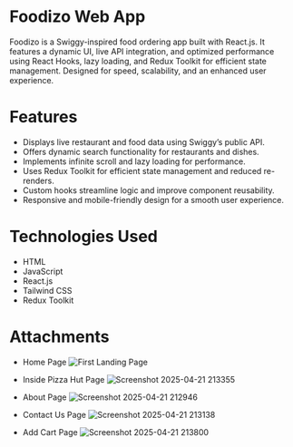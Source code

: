 # Foodizo Web App
Foodizo is a Swiggy-inspired food ordering app built with React.js. It features a dynamic UI, live API integration, and optimized performance using React Hooks, lazy loading, and Redux Toolkit for efficient state management. Designed for speed, scalability, and an enhanced user experience.

# Features
* Displays live restaurant and food data using Swiggy’s public API.
* Offers dynamic search functionality for restaurants and dishes.
* Implements infinite scroll and lazy loading for performance.
* Uses Redux Toolkit for efficient state management and reduced re-renders.
* Custom hooks streamline logic and improve component reusability.
* Responsive and mobile-friendly design for a smooth user experience.


# Technologies Used
* HTML 
* JavaScript
* React.js
* Tailwind CSS
* Redux Toolkit

# Attachments
* Home Page
 ![First Landing Page](https://github.com/user-attachments/assets/73caca08-4582-477b-b814-7bc0a6458d83)

* Inside Pizza Hut Page
  ![Screenshot 2025-04-21 213355](https://github.com/user-attachments/assets/008e889e-f49e-4606-8a07-4661210b8a41)

* About Page
 ![Screenshot 2025-04-21 212946](https://github.com/user-attachments/assets/224532cb-c367-4ca9-b684-2c4df9b2936e)

* Contact Us Page
 ![Screenshot 2025-04-21 213138](https://github.com/user-attachments/assets/8138f971-7b85-4851-8df5-6edc7bc95fe0)

* Add Cart Page
 ![Screenshot 2025-04-21 213800](https://github.com/user-attachments/assets/dba5aaed-81c3-4037-8956-5a2c4f73b6b4)





